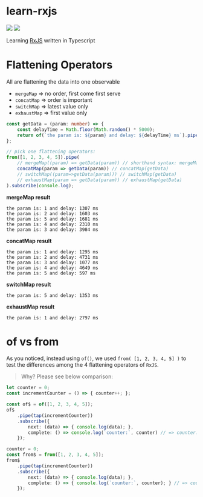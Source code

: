 # learn-rxjs

![](https://img.shields.io/badge/rxjs-6.5.4-ff69b4) ![](https://img.shields.io/badge/typescript-4.5.4-blue)

Learning [RxJS](https://rxjs.dev) written in Typescript

# Flattening Operators

All are flattening the data into one observable

* `mergeMap` => no order, first come first serve
* `concatMap` => order is important
* `switchMap` => latest value only
* `exhaustMap` => first value only

```ts
const getData = (param: number) => {
    const delayTime = Math.floor(Math.random() * 5000);
    return of(`the param is: ${param} and delay: ${delayTime} ms`).pipe(delay(delayTime));
};

// pick one flattening operators:
from([1, 2, 3, 4, 5]).pipe(
    // mergeMap((param) => getData(param)) // shorthand syntax: mergeMap(getData),
    concatMap(param => getData(param)) // concatMap(getData)
    // switchMap((param=>getData(param))) // switchMap(getData)
    // exhaustMap(param => getData(param)) // exhaustMap(getData)
).subscribe(console.log);
```

**mergeMap result**

```
the param is: 1 and delay: 1307 ms
the param is: 2 and delay: 1603 ms
the param is: 5 and delay: 1681 ms
the param is: 4 and delay: 2310 ms
the param is: 3 and delay: 3984 ms
```

**concatMap result**

```
the param is: 1 and delay: 1295 ms
the param is: 2 and delay: 4731 ms
the param is: 3 and delay: 1077 ms
the param is: 4 and delay: 4649 ms
the param is: 5 and delay: 597 ms
```

**switchMap result**

```
the param is: 5 and delay: 1353 ms
```

**exhaustMap result**

```
the param is: 1 and delay: 2797 ms
```


# of vs from

As you noticed, instead using `of()`, we used `from( [1, 2, 3, 4, 5] )` to test the differences among the 4 flattening operators of `RxJS`. 

> Why? Please see below comparison:

```ts
let counter = 0;
const incrementCounter = () => { counter++; };

const of$ = of([1, 2, 3, 4, 5]);
of$
    .pipe(tap(incrementCounter))
    .subscribe({
        next: (data) => { console.log(data); },
        complete: () => console.log(`counter:`, counter) // => counter: 1
    });

counter = 0;
const from$ = from([1, 2, 3, 4, 5]);
from$
    .pipe(tap(incrementCounter))
    .subscribe({
        next: (data) => { console.log(data); },
        complete: () => { console.log(`counter:`, counter); } // => counter: 5
    });
```